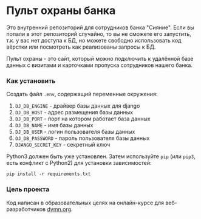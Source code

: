 # Пульт охраны банка

Это внутренний репозиторий для сотрудников банка "Сияние". Если вы попали в этот репозиторий случайно, то вы не сможете его запустить, т.к. у вас нет доступа к БД, но можете свободно использовать код вёрстки или посмотреть как реализованы запросы к БД.  

Пульт охраны - это сайт, который можно подключить к удалённой базе данных с визитами и карточками пропуска сотрудников нашего банка.

### Как установить
Создать файл `.env`, содержащий переменные окружения:
1. `DJ_DB_ENGINE` - драйвер базы данных для django
2. `DJ_DB_HOST` - адрес размещения базы данных
3. `DJ_DB_PORT` - порт на котором работает база данных
4. `DJ_DB_NAME` - имя базы данных
5. `DJ_DB_USER` - логин пользователя базы данных
6. `DJ_DB_PASSWORD` - пароль пользователя базы данных
7. `DJANGO_SECRET_KEY` - секретный ключ

Python3 должен быть уже установлен. 
Затем используйте `pip` (или `pip3`, есть конфликт с Python2) для установки зависимостей:
```
pip install -r requirements.txt
```

### Цель проекта

Код написан в образовательных целях на онлайн-курсе для веб-разработчиков [dvmn.org](https://dvmn.org/).